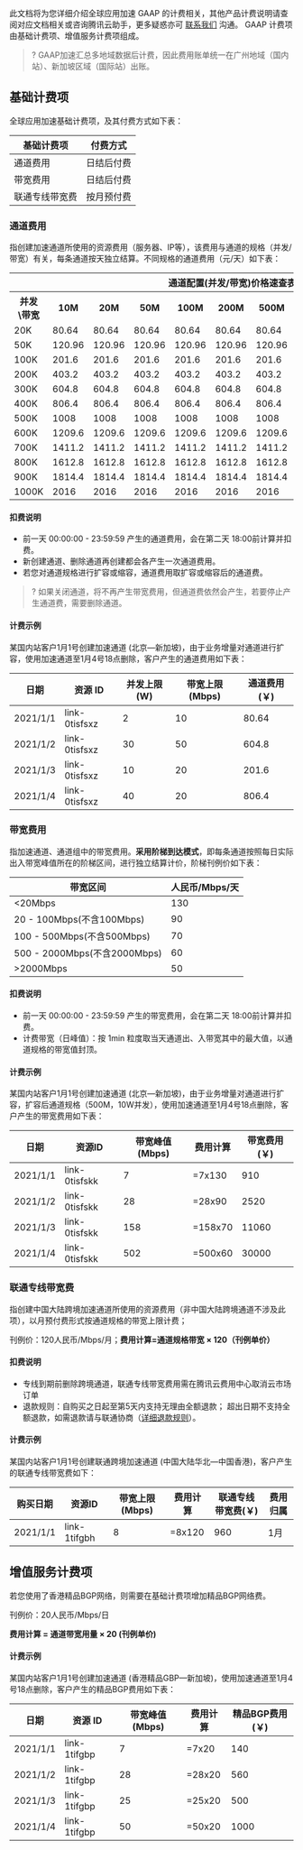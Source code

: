 此文档将为您详细介绍全球应用加速 GAAP 的计费相关，其他产品计费说明请查阅对应文档相关或咨询腾讯云助手，更多疑惑亦可 [联系我们](https://cloud.tencent.com/document/product/608/59630) 沟通。 GAAP 计费项由基础计费项、增值服务计费项组成。

> ? GAAP加速汇总多地域数据后计费，因此费用账单统一在广州地域（国内站）、新加坡区域（国际站）出账。

## 基础计费项

全球应用加速基础计费项，及其付费方式如下表：

| 基础计费项     | 付费方式   |
| -------------- | ---------- |
| 通道费用       | 日结后付费 |
| 带宽费用       | 日结后付费 |
| 联通专线带宽费 | 按月预付费 |

### 通道费用

指创建加速通道所使用的资源费用（服务器、IP等），该费用与通道的规格（并发/带宽）有关，每条通道按天独立结算。不同规格的通道费用（元/天）如下表：

<table >
<thead>
<tr>
<th colspan="12"  style="text-align: center">通道配置(并发/带宽)价格速查表<strong>(人民币/天)</strong></th>
</tr>
</thead>
<tbody><tr>
<th width="120px">并发\带宽</th>
<th>10M</th>
<th>20M</th>
<th>50M</th>
<th>100M</th>
<th>200M</th>
<th>500M</th>
<th>1000M</th>
<th>2000M</th>
<th>5000M</th>
<th>8000M</th>
<th>10000M</th>
</tr>
<tr>
<td >20K</td>
<td>80.64</td>
<td>80.64</td>
<td>80.64</td>
<td>80.64</td>
<td>80.64</td>
<td>80.64</td>
<td>80.64</td>
<td>161.28</td>
<td>403.2</td>
<td>645.12</td>
<td>806.4</td>
</tr>
<tr>
<td>50K</td>
<td>120.96</td>
<td>120.96</td>
<td>120.96</td>
<td>120.96</td>
<td>120.96</td>
<td>120.96</td>
<td>120.96</td>
<td>161.28</td>
<td>403.2</td>
<td>645.12</td>
<td>806.4</td>
</tr>
<tr>
<td>100K</td>
<td>201.6</td>
<td>201.6</td>
<td>201.6</td>
<td>201.6</td>
<td>201.6</td>
<td>201.6</td>
<td>201.6</td>
<td>201.6</td>
<td>403.2</td>
<td>645.12</td>
<td>806.4</td>
</tr>
<tr>
<td>200K</td>
<td>403.2</td>
<td>403.2</td>
<td>403.2</td>
<td>403.2</td>
<td>403.2</td>
<td>403.2</td>
<td>403.2</td>
<td>403.2</td>
<td>403.2</td>
<td>645.12</td>
<td>806.4</td>
</tr>
<tr>
<td>300K</td>
<td>604.8</td>
<td>604.8</td>
<td>604.8</td>
<td>604.8</td>
<td>604.8</td>
<td>604.8</td>
<td>604.8</td>
<td>604.8</td>
<td>604.8</td>
<td>645.12</td>
<td>806.4</td>
</tr>
<tr>
<td>400K</td>
<td>806.4</td>
<td>806.4</td>
<td>806.4</td>
<td>806.4</td>
<td>806.4</td>
<td>806.4</td>
<td>806.4</td>
<td>806.4</td>
<td>806.4</td>
<td>806.4</td>
<td>806.4</td>
</tr>
<tr>
<td>500K</td>
<td>1008</td>
<td>1008</td>
<td>1008</td>
<td>1008</td>
<td>1008</td>
<td>1008</td>
<td>1008</td>
<td>1008</td>
<td>1008</td>
<td>1008</td>
<td>1008</td>
</tr>
<tr>
<td>600K</td>
<td>1209.6</td>
<td>1209.6</td>
<td>1209.6</td>
<td>1209.6</td>
<td>1209.6</td>
<td>1209.6</td>
<td>1209.6</td>
<td>1209.6</td>
<td>1209.6</td>
<td>1209.6</td>
<td>1209.6</td>
</tr>
<tr>
<td>700K</td>
<td>1411.2</td>
<td>1411.2</td>
<td>1411.2</td>
<td>1411.2</td>
<td>1411.2</td>
<td>1411.2</td>
<td>1411.2</td>
<td>1411.2</td>
<td>1411.2</td>
<td>1411.2</td>
<td>1411.2</td>
</tr>
<tr>
<td>800K</td>
<td>1612.8</td>
<td>1612.8</td>
<td>1612.8</td>
<td>1612.8</td>
<td>1612.8</td>
<td>1612.8</td>
<td>1612.8</td>
<td>1612.8</td>
<td>1612.8</td>
<td>1612.8</td>
<td>1612.8</td>
</tr>
<tr>
<td>900K</td>
<td>1814.4</td>
<td>1814.4</td>
<td>1814.4</td>
<td>1814.4</td>
<td>1814.4</td>
<td>1814.4</td>
<td>1814.4</td>
<td>1814.4</td>
<td>1814.4</td>
<td>1814.4</td>
<td>1814.4</td>
</tr>
<tr>
<td>1000K</td>
<td>2016</td>
<td>2016</td>
<td>2016</td>
<td>2016</td>
<td>2016</td>
<td>2016</td>
<td>2016</td>
<td>2016</td>
<td>2016</td>
<td>2016</td>
<td>2016</td>
</tr>
</tbody></table>

#### 扣费说明

- 前一天 00:00:00 - 23:59:59 产生的通道费用，会在第二天 18:00前计算并扣费。
- 新创建通道、删除通道再创建都会各产生一次通道费用。 
- 若您对通道规格进行扩容或缩容，通道费用取扩容或缩容后的通道费。

> ? 如果关闭通道，将不再产生带宽费用，但通道费依然会产生，若要停止产生通道费，需要删除通道。

#### 计费示例

某国内站客户1月1号创建加速通道 (北京—新加坡)，由于业务增量对通道进行扩容，使用加速通道至1月4号18点删除，客户产生的通道费用如下表：

| 日期     | 资源 ID       | 并发上限(W) | 带宽上限(Mbps) | 通道费用(￥) |
| -------- | ------------- | ----------- | -------------- | ------------ |
| 2021/1/1 | link-0tisfsxz | 2           | 10             | 80.64        |
| 2021/1/2 | link-0tisfsxz | 30          | 50             | 604.8        |
| 2021/1/3 | link-0tisfsxz | 10          | 20             | 201.6        |
| 2021/1/4 | link-0tisfsxz | 40          | 20             | 806.4        |

### 带宽费用

指加速通道、通道组中的带宽费用。**采用阶梯到达模式**，即每条通道按照每日实际出入带宽峰值所在的阶梯区间，进行独立结算计价，阶梯刊例价如下表：

| 带宽区间                     | 人民币/Mbps/天 |
| ---------------------------- | -------------- |
| \<20Mbps                     | 130            |
| 20 - 100Mbps(不含100Mbps)    | 90             |
| 100 - 500Mbps(不含500Mbps)   | 70             |
| 500 - 2000Mbps(不含2000Mbps) | 60             |
| \>2000Mbps                   | 50             |

#### 扣费说明

- 前一天 00:00:00 - 23:59:59 产生的带宽费用，会在第二天 18:00前计算并扣费。
- 计费带宽（日峰值）：按 1min 粒度取当天通道出、入带宽其中的最大值，以通道规格的带宽值封顶。

#### 计费示例

某国内站客户1月1号创建加速通道 (北京—新加坡)，由于业务增量对通道进行扩容，扩容后通道规格（500M，10W并发），使用加速通道至1月4号18点删除，客户产生的带宽费用如下表：

| 日期     | 资源ID        | 带宽峰值(Mbps) | 费用计算 | 带宽费用(￥) |
| -------- | ------------- | -------------- | -------- | ------------ |
| 2021/1/1 | link-0tisfskk | 7              | =7x130   | 910          |
| 2021/1/2 | link-0tisfskk | 28             | =28x90   | 2520         |
| 2021/1/3 | link-0tisfskk | 158            | =158x70  | 11060        |
| 2021/1/4 | link-0tisfskk | 502           | =500x60  | 30000        |

### 联通专线带宽费

指创建中国大陆跨境加速通道所使用的资源费用（非中国大陆跨境通道不涉及此项），以月预付费形式按通道规格的带宽上限计费；

刊例价：120人民币/Mbps/月；**费用计算=通道规格带宽 × 120（刊例单价）**

#### 扣费说明

- 专线到期前删除跨境通道，联通专线带宽费用需在腾讯云费用中心取消云市场订单
- 退款规则：自购买之日起至第5天内支持无理由全额退款；
  超出日期不支持全额退款，如需退款请与联通协商（[详细退款规则](https://cloud.tencent.com/document/product/306/30021)）。 

#### 计费示例

某国内站客户1月1号创建联通跨境加速通道 (中国大陆华北—中国香港)，客户产生的联通专线带宽费如下：

| 购买日期 | 资源ID       | 带宽上限(Mbps) | 费用计算 | 联通专线带宽费(￥) | 费用归属 |
| -------- | ------------ | -------------- | -------- | ------------------ | -------- |
| 2021/1/1 | link-1tifgbh | 8              | =8x120   | 960                | 1月      |

## 增值服务计费项

若您使用了香港精品BGP网络，则需要在基础计费项增加精品BGP网络费。

刊例价：20人民币/Mbps/日

**费用计算 = 通道带宽用量 × 20 (刊例单价)**

#### 计费示例

某国内站客户1月1号创建加速通道 (香港精品GBP—新加坡)，使用加速通道至1月4号18点删除，客户产生的精品BGP费用如下表：

| 日期     | 资源 ID      | 带宽峰值(Mbps) | 费用计算 | 精品BGP费用(￥) |
| -------- | ------------ | -------------- | -------- | --------------- |
| 2021/1/1 | link-1tifgbp | 7              | =7x20    | 140             |
| 2021/1/2 | link-1tifgbp | 28             | =28x20   | 560             |
| 2021/1/3 | link-1tifgbp | 25             | =25x20   | 500             |
| 2021/1/4 | link-1tifgbp | 50             | =50x20   | 1000            |

